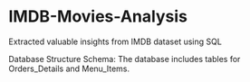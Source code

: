 # IMDB-Movies-Analysis

Extracted valuable insights from IMDB dataset using SQL

Database Structure Schema: The database includes tables for Orders_Details and Menu_Items.
